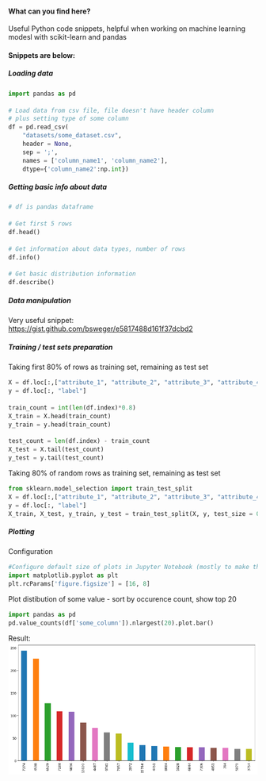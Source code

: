 #### What can you find here?
Useful Python code snippets, helpful when working on machine learning modesl with scikit-learn and pandas

#### Snippets are below:

##### Loading data

```python
import pandas as pd

# Load data from csv file, file doesn't have header column
# plus setting type of some column 
df = pd.read_csv(
    "datasets/some_dataset.csv", 
    header = None, 
    sep = ';',
    names = ['column_name1', 'column_name2'],
    dtype={'column_name2':np.int})
```

##### Getting basic info about data

```python
# df is pandas dataframe

# Get first 5 rows
df.head() 

# Get information about data types, number of rows
df.info()

# Get basic distribution information
df.describe()
```

##### Data manipulation
Very useful snippet: https://gist.github.com/bsweger/e5817488d161f37dcbd2

##### Training / test sets preparation

Taking first 80% of rows as training set, remaining as test set
```python
X = df.loc[:,["attribute_1", "attribute_2", "attribute_3", "attribute_4"]]
y = df.loc[:, "label"]

train_count = int(len(df.index)*0.8)
X_train = X.head(train_count)
y_train = y.head(train_count)

test_count = len(df.index) - train_count
X_test = X.tail(test_count)
y_test = y.tail(test_count)
```

Taking 80% of random rows as training set, remaining as test set
```python
from sklearn.model_selection import train_test_split
X = df.loc[:,["attribute_1", "attribute_2", "attribute_3", "attribute_4"]]
y = df.loc[:, "label"]
X_train, X_test, y_train, y_test = train_test_split(X, y, test_size = 0.20, random_state=42)
```

##### Plotting 

Configuration
```python
#Configure default size of plots in Jupyter Notebook (mostly to make them bigger)
import matplotlib.pyplot as plt
plt.rcParams['figure.figsize'] = [16, 8]
```

Plot distibution of some value - sort by occurence count, show top 20 
```python
import pandas as pd
pd.value_counts(df['some_column']).nlargest(20).plot.bar()
```
Result:
![Plot 1](plot1.png?raw=true "Title")



